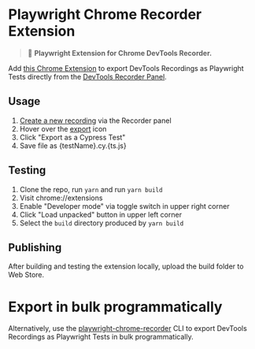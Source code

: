 # Playwright Chrome Recorder Extension

> 🔖 **Playwright Extension for Chrome DevTools Recorder.** <br/>



Add [this Chrome Extension](#) to export DevTools Recordings as Playwright Tests directly from the [DevTools Recorder Panel](https://goo.gle/devtools-recorder).

## Usage

1. [Create a new recording](https://goo.gle/devtools-recorder#record) via the Recorder panel
2. Hover over the [export](https://goo.gle/devtools-recorder-eference/#export-flows) icon
3. Click "Export as a Cypress Test"
4. Save file as {testName}.cy.{ts.js}

## Testing

1. Clone the repo, run `yarn` and run `yarn build`
2. Visit chrome://extensions
3. Enable "Developer mode" via toggle switch in upper right corner
4. Click "Load unpacked" button in upper left corner
5. Select the `build` directory produced by `yarn build`

## Publishing

After building and testing the extension locally, upload the build folder to Web Store.

# Export in bulk programmatically
Alternatively, use the [playwright-chrome-recorder](https://github.com/andrewusher/playwright-chrome-recorder) CLI to export DevTools Recordings as Playwright Tests in bulk programmatically.
